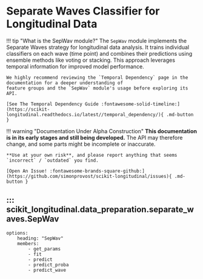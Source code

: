 # Separate Waves Classifier for Longitudinal Data

!!! tip "What is the SepWav module?"
    The `SepWav` module implements the Separate Waves strategy for longitudinal data analysis. 
    It trains individual classifiers on each wave (time point) and combines their predictions using ensemble methods 
    like voting or stacking. This approach leverages temporal information for improved model performance.

    We highly recommend reviewing the `Temporal Dependency` page in the documentation for a deeper understanding of 
    feature groups and the `SepWav` module's usage before exploring its API.

    [See The Temporal Dependency Guide :fontawesome-solid-timeline:](https://scikit-longitudinal.readthedocs.io/latest//temporal_dependency/){ .md-button }

!!! warning "Documentation Under Alpha Construction"
    **This documentation is in its early stages and still being developed.** The API may therefore change, and some parts might be incomplete or inaccurate.

    **Use at your own risk**, and please report anything that seems `incorrect` / `outdated` you find.

    [Open An Issue! :fontawesome-brands-square-github:](https://github.com/simonprovost/scikit-longitudinal/issues){ .md-button }

## ::: scikit_longitudinal.data_preparation.separate_waves.SepWav
    options:
        heading: "SepWav"
        members:
            - get_params
            - fit
            - predict
            - predict_proba
            - predict_wave
